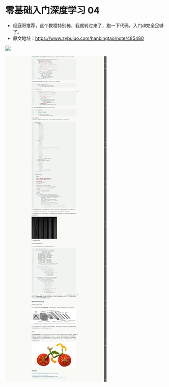 # 零基础入门深度学习 04

* 经庭哥推荐，这个教程特别棒，我就转过来了，跑一下代码，入门dl完全足够了。
* 原文地址：https://www.zybuluo.com/hanbingtao/note/485480

![](../images/7days/7days_4_1.png)

![](../images/7days/7days_4_2.png)